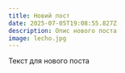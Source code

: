 ```yaml
---
title: Новий пост
date: 2025-07-05T19:08:55.827Z
description: Опис нового поста
image: lecho.jpg
---
```

Текст для нового поста